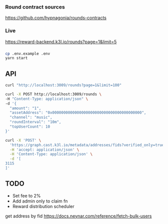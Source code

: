 ### Round contract sources
https://github.com/hypnagonia/rounds-contracts

### Live
https://reward-backend.k3l.io/rounds?page=1&limit=5

### 
```bash
cp .env.example .env
yarn start
```

## API

```bash
curl "http://localhost:3009/rounds?page=1&limit=100"
```

```bash
curl -X POST http://localhost:3009/rounds \
-H "Content-Type: application/json" \
-d '{
  "amount": "1",
  "assetAddress": "0x0000000000000000000000000000000000000000",
  "channel": "music",
  "roundInterval": "10m",
  "topUserCount": 10
}'
```

```bash
curl -X 'POST' \
  'https://graph.cast.k3l.io/metadata/addresses/fids?verified_only=true' \
  -H 'accept: application/json' \
  -H 'Content-Type: application/json' \
  -d '[
3115
]'
```

## TODO

* Set fee to 2%
* Add admin only to claim fn
* Reward distribution scheduler


get address by fid
https://docs.neynar.com/reference/fetch-bulk-users



